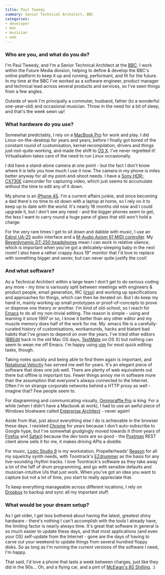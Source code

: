 ```yaml
---
title: Paul Tweedy
summary: Senior Technical Architect, BBC
categories:
- developer
- mac
- musician
- web
---
```


### Who are you, and what do you do?

I'm Paul Tweedy, and I'm a Senior Technical Architect at the [BBC](http://www.bbc.co.uk/ "The Beeb."). I work within the Future Media division, helping to define & develop the BBC's online platform to keep it up and running, performant, and fit for the future. In my time at the BBC I've worked as a software engineer, product manager and technical lead across several products and services, so I've seen things from a few angles. 

Outside of work I'm principally a commuter, husband, father (to a wonderful one-year-old) and occasional musician. Throw in the need for a bit of sleep, and that's the week sewn up!

### What hardware do you use?

Somewhat predictably, I rely on a [MacBook Pro][macbook-pro] for work and play. I did Linux-on-the-desktop for years and years, before I finally got bored of the constant round of customisation, kernel recompilation, drivers and things just-not-quite-working, and made the shift to [OS X][macos]. I've never regretted it! Virtualisation takes care of the need to run Linux occasionally. 

I did have a stand-alone camera at one point - but the fact I don't know where it is tells you how much I use it now. The camera in my phone is miles better anyway for all my point-and-shoot needs. I have a [Sony HDR-CX730E][hdr-cx730e] camcorder for capturing video, which just seems to accumulate without the time to edit any of it down. 

My phone is an [iPhone 4S][iphone-4s]. I'm a current affairs junkie, and since becoming a dad there's no time to sit down with a laptop at home, so I rely on it to keep up to date with the world. It's nearly 18 months old now and I could upgrade it, but I don't see any need - and the bigger phones seem to get, the less I want to carry round a huge pane of glass that still won't hold a charge.

For the very rare times I get to sit down and dabble with music, I use an [Edirol UA-25][ua-25] audio interface and a [M-Audio Axiom 61 MIDI controller][axiom-61]. My [Beyerdynamic DT-250 headphones][dt-250] mean I can work in relative silence, which is important when you've got a delicately-sleeping baby in the next room! I also have a rather crappy Asus 19" monitor that I'd love to replace with something bigger and sexier, but can never quite justify the cost! 

### And what software?

As a Technical Architect within a large team I don't get to do serious coding any more - my time is variously split between meetings with engineers & product people, email generation, IRC ([irssi][]) and working up specifications and approaches for things, which can then be iterated on. But I do keep my hand in, mainly working up small prototypes or proof-of-concepts to prove or disprove one theory or another. I'm kind of old-school, so I reach for [Emacs][] to do all my non-trivial editing. The reason is simple - using and learning it since 1997 or so, I know it better than any other editor and my muscle memory does half of the work for me. My .emacs file is a carefully-curated history of customisations, workarounds, hacks and blatant bad habits that I've grown to depend on over the years. I've tried other editors ([BBEdit][] back in the old Mac OS days, [TextMate][] on OS X) but nothing can seem to wean me off Emacs. I'm happy using [vim][] for most quick editing tasks, though.

Taking notes quickly and being able to find them again is important, and [Notational Velocity][notational-velocity] has served me well for years. It's an elegant piece of software that does one job well. There are plenty of web equivalents out there but offline is important too. Fewer things annoy me in software more than the assumption that everyone's always connected to the Internet. Often I'm on strange corporate networks behind a HTTP proxy as well - imagine that? Few people seem to.

For diagramming and communicating visually, [Omnigraffle Pro][omnigraffle-pro] is king. For a while (when I didn't have a Macbook at work), I had to use an awful piece of Windows bloatware called [Enterprise Architect][enterprise-architect] - never again!

Aside from that, just about everything else I do is achievable in the browser these days. I resisted [Chrome][] for years because I don't auto-subscribe to Google hype, but I've somewhat grudgingly moved towards it (from years of [Firefox][] and [Safari][]) because the dev tools are so good - the [Postman][] REST client alone sells it for me, it makes driving APIs a doddle. 

For music, [Logic Studio 9][logic-studio] is my workstation, Propellerheads' [Reason][] for all my squelchy synth needs, with Toontrack's [EZdrummer][] as the basis for any live-sounding rhythm tracks. I love Toontrack's software as they take away a lot of the faff of drum programming, and go with sensible defaults and musician-intuitive UIs that just work. When you've got an idea you want to capture but not a lot of time, you start to really appreciate that.

To keep everything manageable across different locations, I rely on [Dropbox][] to backup and sync all my important stuff.

### What would be your dream setup?

As I get older, I get less bothered about having the latest, greatest shiny hardware - there's nothing I can't accomplish with the tools I already have, the limiting factor is nearly always time. It's great that software in general is so much easier to update these days, and that most applications (and even your OS) self-update from the Internet - gone are the days of having to carve out your weekend to update things from several hundred floppy disks. So as long as I'm running the current versions of the software I need, I'm happy.

That said, I'd love a phone that lasts a week between charges, just like they did in the 90s... Oh, and a flying car, and a pint of [McEwan's 80 Shilling](http://www.wellsandyoungs.co.uk/home/our-beers/ales/mcewan-s-80 "A beer."). :)

[axiom-61]: https://m-audio.com/products/en_us/Axiom61.html "A USB MIDI controller."
[dt-250]: https://north-america.beyerdynamic.com/shop/dt-250.html "Over the ear headphones."
[hdr-cx730e]: http://www.sony.co.uk/support/en/product/HDR-CX730E "An HD camcorder."
[iphone-4s]: https://en.wikipedia.org/wiki/IPhone_4S "A smartphone."
[macbook-pro]: https://www.apple.com/macbook-pro/ "A laptop."
[ua-25]: https://www.roland.com/products/en/UA-25/ "A USB audio capture device."
[bbedit]: http://www.barebones.com/products/bbedit/ "A text editor for the Mac."
[chrome]: https://www.google.com/intl/en/chrome/browser/ "A WebKit-based browser, where each tab runs in its own thread."
[dropbox]: https://www.dropbox.com/ "Online syncing and storage."
[emacs]: http://www.gnu.org/software/emacs/ "A free open-source text editor."
[enterprise-architect]: http://www.sparxsystems.com/products/ea/index.html "Visual modelling software for Windows."
[ezdrummer]: https://en.wikipedia.org/wiki/EZdrummer "Drum sampler software."
[firefox]: https://www.mozilla.org/en-US/firefox/new/ "A cross-platform open-source web browser."
[irssi]: https://irssi.org/ "A CLI irc client."
[logic-studio]: https://en.wikipedia.org/wiki/Logic_Studio "A collection of software for creating and editing audio."
[macos]: https://en.wikipedia.org/wiki/MacOS "An operating system for Mac hardware."
[notational-velocity]: http://notational.net/ "A clever note-taking app for the Mac."
[omnigraffle-pro]: https://www.omnigroup.com/omnigraffle "Professional diagramming software for the Mac."
[postman]: https://www.getpostman.com/ "A browser extension for testing APIs."
[reason]: https://www.propellerheads.se/reason "A virtual studio rack for creating music."
[safari]: https://www.apple.com/safari/ "A fast web browser."
[textmate]: https://macromates.com/ "A text editor for the Mac."
[vim]: https://www.vim.org/ "A command-line text editor."
